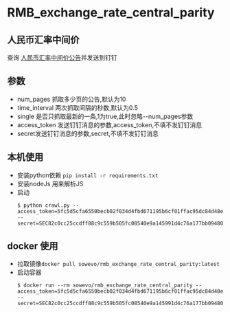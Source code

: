 # RMB_exchange_rate_central_parity

## 人民币汇率中间价

查询 [人民币汇率中间价公告]( http://www.pbc.gov.cn/zhengcehuobisi/125207/125217/125925/index.html )并发送到钉钉

## 参数
 - num_pages 抓取多少页的公告,默认为10
 - time_interval 两次抓取间隔的秒数,默认为0.5
 - single 是否只抓取最新的一条,1为true,此时忽略--num_pages参数
 - access_token 发送钉钉消息的参数,access_token,不填不发钉钉消息
 - secret发送钉钉消息的参数,secret,不填不发钉钉消息

## 本机使用
  
  - 安装python依赖 `pip install -r requirements.txt`
  - 安装nodeJs 用来解析JS
  - 启动 
    ```shell
    $ python crawl.py --access_token=5fc5d5cfa6550becb02f034d4fbd671195b6cf01ffac95dc84d48ed1e290a63c --secret=SEC82c0cc25ccdff88c9c559b505fc08540e9a145991d4c76a177bb09480842ba5e
    ```
## docker 使用
  
  - 拉取镜像`docker pull sowevo/rmb_exchange_rate_central_parity:latest`
  - 启动容器
    ```shell
    $ docker run --rm sowevo/rmb_exchange_rate_central_parity --access_token=5fc5d5cfa6550becb02f034d4fbd671195b6cf01ffac95dc84d48ed1e290a63c --secret=SEC82c0cc25ccdff88c9c559b505fc08540e9a145991d4c76a177bb09480842ba5e
    ```

